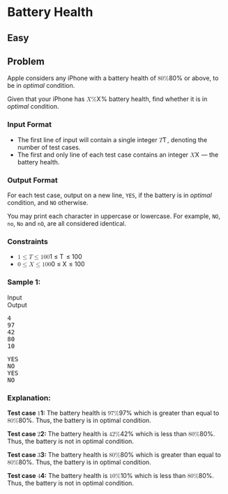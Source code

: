 # Battery Health
## Easy
<div id="problem-statement" class="_problemBody_15v7d_29 print"><h2>Problem</h2>
<p>Apple considers any iPhone with a battery health of <span class="math math-inline"><span class="katex"><span class="katex-mathml"><math xmlns="http://www.w3.org/1998/Math/MathML"><semantics><mrow><mn>80</mn><mi mathvariant="normal">%</mi></mrow><annotation encoding="application/x-tex">80\%</annotation></semantics></math></span><span class="katex-html" aria-hidden="true"><span class="base"><span class="strut" style="height: 0.8056em; vertical-align: -0.0556em;"></span><span class="mord">80%</span></span></span></span></span> or above, to be in <em>optimal</em> condition.</p>
<p>Given that your iPhone has <span class="math math-inline"><span class="katex"><span class="katex-mathml"><math xmlns="http://www.w3.org/1998/Math/MathML"><semantics><mrow><mi>X</mi><mi mathvariant="normal">%</mi></mrow><annotation encoding="application/x-tex">X\%</annotation></semantics></math></span><span class="katex-html" aria-hidden="true"><span class="base"><span class="strut" style="height: 0.8056em; vertical-align: -0.0556em;"></span><span class="mord mathnormal" style="margin-right: 0.07847em;">X</span><span class="mord">%</span></span></span></span></span> battery health, find whether it is in <em>optimal</em> condition.</p>
<h3>Input Format</h3>
<ul>
<li>The first line of input will contain a single integer <span class="math math-inline"><span class="katex"><span class="katex-mathml"><math xmlns="http://www.w3.org/1998/Math/MathML"><semantics><mrow><mi>T</mi></mrow><annotation encoding="application/x-tex">T</annotation></semantics></math></span><span class="katex-html" aria-hidden="true"><span class="base"><span class="strut" style="height: 0.6833em;"></span><span class="mord mathnormal" style="margin-right: 0.13889em;">T</span></span></span></span></span>, denoting the number of test cases.</li>
<li>The first and only line of each test case contains an integer <span class="math math-inline"><span class="katex"><span class="katex-mathml"><math xmlns="http://www.w3.org/1998/Math/MathML"><semantics><mrow><mi>X</mi></mrow><annotation encoding="application/x-tex">X</annotation></semantics></math></span><span class="katex-html" aria-hidden="true"><span class="base"><span class="strut" style="height: 0.6833em;"></span><span class="mord mathnormal" style="margin-right: 0.07847em;">X</span></span></span></span></span> — the battery health.</li>
</ul>
<h3>Output Format</h3>
<p>For each test case, output on a new line, <code>YES</code>, if the battery is in <em>optimal</em> condition, and <code>NO</code> otherwise.</p>
<p>You may print each character in uppercase or lowercase. For example, <code>NO</code>, <code>no</code>, <code>No</code> and <code>nO</code>, are all considered identical.</p>
<h3>Constraints</h3>
<div class="_html_code__block_15v7d_178">
<ul>
<li><span class="math math-inline"><span class="katex"><span class="katex-mathml"><math xmlns="http://www.w3.org/1998/Math/MathML"><semantics><mrow><mn>1</mn><mo>≤</mo><mi>T</mi><mo>≤</mo><mn>100</mn></mrow><annotation encoding="application/x-tex">1 \leq T \leq 100</annotation></semantics></math></span><span class="katex-html" aria-hidden="true"><span class="base"><span class="strut" style="height: 0.7804em; vertical-align: -0.136em;"></span><span class="mord">1</span><span class="mspace" style="margin-right: 0.2778em;"></span><span class="mrel">≤</span><span class="mspace" style="margin-right: 0.2778em;"></span></span><span class="base"><span class="strut" style="height: 0.8193em; vertical-align: -0.136em;"></span><span class="mord mathnormal" style="margin-right: 0.13889em;">T</span><span class="mspace" style="margin-right: 0.2778em;"></span><span class="mrel">≤</span><span class="mspace" style="margin-right: 0.2778em;"></span></span><span class="base"><span class="strut" style="height: 0.6444em;"></span><span class="mord">100</span></span></span></span></span></li>
<li><span class="math math-inline"><span class="katex"><span class="katex-mathml"><math xmlns="http://www.w3.org/1998/Math/MathML"><semantics><mrow><mn>0</mn><mo>≤</mo><mi>X</mi><mo>≤</mo><mn>100</mn></mrow><annotation encoding="application/x-tex">0 \leq X \leq 100</annotation></semantics></math></span><span class="katex-html" aria-hidden="true"><span class="base"><span class="strut" style="height: 0.7804em; vertical-align: -0.136em;"></span><span class="mord">0</span><span class="mspace" style="margin-right: 0.2778em;"></span><span class="mrel">≤</span><span class="mspace" style="margin-right: 0.2778em;"></span></span><span class="base"><span class="strut" style="height: 0.8193em; vertical-align: -0.136em;"></span><span class="mord mathnormal" style="margin-right: 0.07847em;">X</span><span class="mspace" style="margin-right: 0.2778em;"></span><span class="mrel">≤</span><span class="mspace" style="margin-right: 0.2778em;"></span></span><span class="base"><span class="strut" style="height: 0.6444em;"></span><span class="mord">100</span></span></span></span></span></li>
</ul>
</div>
<h3>Sample 1:</h3>
<div data-reactroot="" class="_input_output__table_15v7d_184"><div class="_text_copy__container_15v7d_188"><div class="_text_copy_15v7d_188 _input_top__box_15v7d_201"><span>Input</span><div title="Copy to clipboard" class="" style="pointer-events: all;"><span class="_icon__box_1if6a_2 undefined"><i class="_copy__icon_1if6a_14"></i></span></div></div><div class="_text_copy_15v7d_188 _ouput_top__box_15v7d_204"><span>Output</span><div title="Copy to clipboard" class="" style="pointer-events: all;"><span class="_icon__box_1if6a_2 undefined"><i class="_copy__icon_1if6a_14"></i></span></div></div></div><div class="_values__container_15v7d_207"><div class="_values_15v7d_207"><pre>4
97
42
80
10
</pre></div><div class="_values_15v7d_207"><pre>YES
NO
YES
NO
</pre></div></div></div>
<h3>Explanation:</h3>
<p><strong>Test case <span class="math math-inline"><span class="katex"><span class="katex-mathml"><math xmlns="http://www.w3.org/1998/Math/MathML"><semantics><mrow><mn>1</mn></mrow><annotation encoding="application/x-tex">1</annotation></semantics></math></span><span class="katex-html" aria-hidden="true"><span class="base"><span class="strut" style="height: 0.6444em;"></span><span class="mord">1</span></span></span></span></span>:</strong> The battery health is <span class="math math-inline"><span class="katex"><span class="katex-mathml"><math xmlns="http://www.w3.org/1998/Math/MathML"><semantics><mrow><mn>97</mn><mi mathvariant="normal">%</mi></mrow><annotation encoding="application/x-tex">97 \%</annotation></semantics></math></span><span class="katex-html" aria-hidden="true"><span class="base"><span class="strut" style="height: 0.8056em; vertical-align: -0.0556em;"></span><span class="mord">97%</span></span></span></span></span> which is greater than equal to <span class="math math-inline"><span class="katex"><span class="katex-mathml"><math xmlns="http://www.w3.org/1998/Math/MathML"><semantics><mrow><mn>80</mn><mi mathvariant="normal">%</mi></mrow><annotation encoding="application/x-tex">80 \%</annotation></semantics></math></span><span class="katex-html" aria-hidden="true"><span class="base"><span class="strut" style="height: 0.8056em; vertical-align: -0.0556em;"></span><span class="mord">80%</span></span></span></span></span>. Thus, the battery is in optimal condition.</p>
<p><strong>Test case <span class="math math-inline"><span class="katex"><span class="katex-mathml"><math xmlns="http://www.w3.org/1998/Math/MathML"><semantics><mrow><mn>2</mn></mrow><annotation encoding="application/x-tex">2</annotation></semantics></math></span><span class="katex-html" aria-hidden="true"><span class="base"><span class="strut" style="height: 0.6444em;"></span><span class="mord">2</span></span></span></span></span>:</strong> The battery health is <span class="math math-inline"><span class="katex"><span class="katex-mathml"><math xmlns="http://www.w3.org/1998/Math/MathML"><semantics><mrow><mn>42</mn><mi mathvariant="normal">%</mi></mrow><annotation encoding="application/x-tex">42 \%</annotation></semantics></math></span><span class="katex-html" aria-hidden="true"><span class="base"><span class="strut" style="height: 0.8056em; vertical-align: -0.0556em;"></span><span class="mord">42%</span></span></span></span></span> which is less than <span class="math math-inline"><span class="katex"><span class="katex-mathml"><math xmlns="http://www.w3.org/1998/Math/MathML"><semantics><mrow><mn>80</mn><mi mathvariant="normal">%</mi></mrow><annotation encoding="application/x-tex">80 \%</annotation></semantics></math></span><span class="katex-html" aria-hidden="true"><span class="base"><span class="strut" style="height: 0.8056em; vertical-align: -0.0556em;"></span><span class="mord">80%</span></span></span></span></span>. Thus, the battery is not in optimal condition.</p>
<p><strong>Test case <span class="math math-inline"><span class="katex"><span class="katex-mathml"><math xmlns="http://www.w3.org/1998/Math/MathML"><semantics><mrow><mn>3</mn></mrow><annotation encoding="application/x-tex">3</annotation></semantics></math></span><span class="katex-html" aria-hidden="true"><span class="base"><span class="strut" style="height: 0.6444em;"></span><span class="mord">3</span></span></span></span></span>:</strong> The battery health is <span class="math math-inline"><span class="katex"><span class="katex-mathml"><math xmlns="http://www.w3.org/1998/Math/MathML"><semantics><mrow><mn>80</mn><mi mathvariant="normal">%</mi></mrow><annotation encoding="application/x-tex">80 \%</annotation></semantics></math></span><span class="katex-html" aria-hidden="true"><span class="base"><span class="strut" style="height: 0.8056em; vertical-align: -0.0556em;"></span><span class="mord">80%</span></span></span></span></span> which is greater than equal to <span class="math math-inline"><span class="katex"><span class="katex-mathml"><math xmlns="http://www.w3.org/1998/Math/MathML"><semantics><mrow><mn>80</mn><mi mathvariant="normal">%</mi></mrow><annotation encoding="application/x-tex">80 \%</annotation></semantics></math></span><span class="katex-html" aria-hidden="true"><span class="base"><span class="strut" style="height: 0.8056em; vertical-align: -0.0556em;"></span><span class="mord">80%</span></span></span></span></span>. Thus, the battery is in optimal condition.</p>
<p><strong>Test case <span class="math math-inline"><span class="katex"><span class="katex-mathml"><math xmlns="http://www.w3.org/1998/Math/MathML"><semantics><mrow><mn>4</mn></mrow><annotation encoding="application/x-tex">4</annotation></semantics></math></span><span class="katex-html" aria-hidden="true"><span class="base"><span class="strut" style="height: 0.6444em;"></span><span class="mord">4</span></span></span></span></span>:</strong> The battery health is <span class="math math-inline"><span class="katex"><span class="katex-mathml"><math xmlns="http://www.w3.org/1998/Math/MathML"><semantics><mrow><mn>10</mn><mi mathvariant="normal">%</mi></mrow><annotation encoding="application/x-tex">10 \%</annotation></semantics></math></span><span class="katex-html" aria-hidden="true"><span class="base"><span class="strut" style="height: 0.8056em; vertical-align: -0.0556em;"></span><span class="mord">10%</span></span></span></span></span> which is less than <span class="math math-inline"><span class="katex"><span class="katex-mathml"><math xmlns="http://www.w3.org/1998/Math/MathML"><semantics><mrow><mn>80</mn><mi mathvariant="normal">%</mi></mrow><annotation encoding="application/x-tex">80 \%</annotation></semantics></math></span><span class="katex-html" aria-hidden="true"><span class="base"><span class="strut" style="height: 0.8056em; vertical-align: -0.0556em;"></span><span class="mord">80%</span></span></span></span></span>. Thus, the battery is not in optimal condition.</p></div>